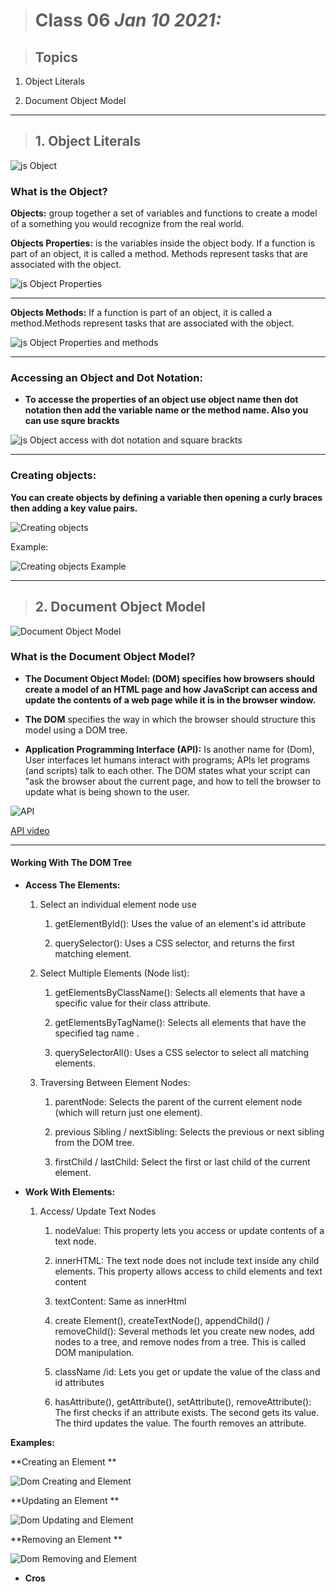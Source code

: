 > # Class 06 *Jan 10 2021:*

> ## Topics
 
   1. Object Literals
    
   2. Document Object Model
  
---


> ## 1. Object Literals

![js Object](https://javascript.info/article/object/object-user.svg)

### **What is the Object?**

**Objects:** group together a set of variables and functions to create a model
of a something you would recognize from the real world.

**Objects Properties:** is the variables inside the object body. If a function is part of an object, it is called a method.
Methods represent tasks that are associated with the object.

![js Object Properties](https://i.pinimg.com/originals/35/b2/42/35b2423677beefbb58f338e39eb853a7.jpg)

----

**Objects Methods:** If a function is part of an object, it is called a method.Methods represent tasks that are associated with the object.

![js Object Properties and methods](https://www.researchgate.net/profile/Henrique_Gaspar/publication/325361495/figure/fig1/AS:630136558858241@1527247671438/A-ship-as-a-JS-object-with-properties-eg-name-length-and-methods-eg-sail-idle.png)

----

### **Accessing an Object and Dot Notation:**

* **To accesse the properties of an object use object name then dot notation then add the variable name or the method name. Also you can use squre brackts**

![js Object access with dot notation and square brackts](https://dmitripavlutin.com/static/50a87420915de18f26da616865fe9825/05127/access-object-properties-2.png)


----

### **Creating objects:**

**You can create objects by defining a variable then opening a curly braces then adding a key value pairs.**

![Creating objects](https://d2tlksottdg9m1.cloudfront.net/uploads/2019/02/basic-JSON.jpg)

Example:

![Creating objects Example](https://image.slidesharecdn.com/javascript-110725163050-phpapp01/95/javascript-literacy-2-728.jpg?cb=1311612096)

---


> ## 2. Document Object Model


![Document Object Model](https://pbs.twimg.com/media/Dfgm4VPVAAEkcK5.jpg)


### **What is the Document Object Model?** 

* **The Document Object Model: (DOM) specifies how browsers should create a model of an HTML page and how JavaScript can access and update the contents of a web page while it is in the browser window.**

* **The DOM** specifies the way in which the browser should structure this model using a DOM tree.

* **Application Programming Interface (API):** Is another name for (Dom), User interfaces let humans interact with programs; APls let programs (and scripts) talk to each other. The DOM states what your script can "ask the browser about the current page, and how to tell the browser to update what is being shown to the user.


![API](https://qatestlab.com/assets/Uploads/API-Application-Programming-Interface.)

[API video](https://miro.medium.com/max/2560/1*v5HlKG-TIvm7BU5S34F1rw.png)

----

#### **Working With The DOM Tree**

* **Access The Elements:**

   1. Select an individual element node use
       
        1. getElementByld(): Uses the value of an element's id attribute
       
        2. querySelector(): Uses a CSS selector, and returns the first matching element.
       
   2. Select Multiple Elements (Node list):
   
       1. getElementsByClassName(): Selects all elements that have a specific value for their class attribute.
       
       2. getElementsByTagName(): Selects all elements that have the specified tag name .
       
       3. querySelectorAll(): Uses a CSS selector to select all matching elements.
   
   3. Traversing Between Element Nodes: 
 
       1. parentNode: Selects the parent of the current element node (which will return just one element). 
       
       2. previous Sibling / nextSibling: Selects the previous or next sibling from the DOM tree. 
       
       3. firstChild / lastChild: Select the first or last child of the current element.
   

* **Work With Elements:**

  1. Access/ Update Text Nodes
  
      1. nodeValue: This property lets you access or update contents of a text node.
      
      2. innerHTML: The text node does not include text inside any child elements. This property allows access to child elements and text content
      
      3. textContent: Same as innerHtml
      
      4. create Element(), createTextNode(), appendChild() / removeChild(): Several methods let you create new nodes, add nodes to a tree, and remove nodes from a tree. This is called DOM manipulation.
      
      5. className /id: Lets you get or update the value of the class and id attributes
      
      6. hasAttribute(), getAttribute(), setAttribute(), removeAttribute(): The first checks if an attribute exists. The second gets its value. The third updates the value. The fourth removes an attribute.
      

**Examples:**

**Creating an Element **

![Dom Creating and Element](https://codebrainer.azureedge.net/images/createElement_js_06.png)


**Updating an Element **

![Dom Updating and Element](https://blog.knoldus.com/wp-content/uploads/2018/11/html.png)



**Removing an Element **

![Dom Removing and Element](https://codebrainer.azureedge.net/images/createElement_js_09.png)


      
      
* **Cros**





